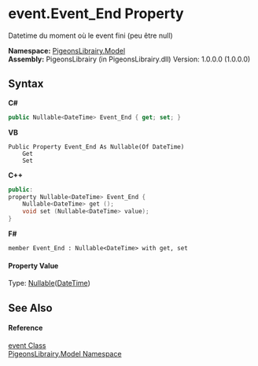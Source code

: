 # event.Event_End Property 
 

Datetime du moment où le event fini (peu être null)

**Namespace:**&nbsp;<a href="740f9e4a-e251-715e-60bf-e906871d97b4">PigeonsLibrairy.Model</a><br />**Assembly:**&nbsp;PigeonsLibrairy (in PigeonsLibrairy.dll) Version: 1.0.0.0 (1.0.0.0)

## Syntax

**C#**<br />
``` C#
public Nullable<DateTime> Event_End { get; set; }
```

**VB**<br />
``` VB
Public Property Event_End As Nullable(Of DateTime)
	Get
	Set
```

**C++**<br />
``` C++
public:
property Nullable<DateTime> Event_End {
	Nullable<DateTime> get ();
	void set (Nullable<DateTime> value);
}
```

**F#**<br />
``` F#
member Event_End : Nullable<DateTime> with get, set

```


#### Property Value
Type: <a href="http://msdn2.microsoft.com/en-us/library/b3h38hb0" target="_blank">Nullable</a>(<a href="http://msdn2.microsoft.com/en-us/library/03ybds8y" target="_blank">DateTime</a>)

## See Also


#### Reference
<a href="62ad5042-cbd2-c4c9-25f7-10ea54ad8366">event Class</a><br /><a href="740f9e4a-e251-715e-60bf-e906871d97b4">PigeonsLibrairy.Model Namespace</a><br />